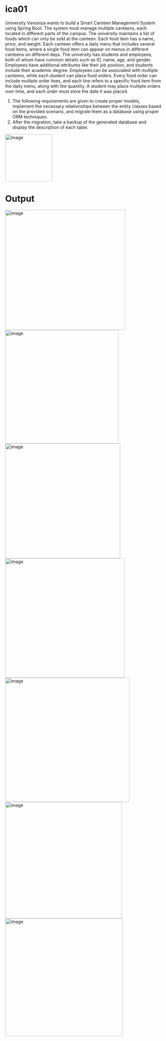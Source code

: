 # ica01

University Vavuniya wants to build a Smart Canteen Management System using Spring Boot.
The system must manage multiple canteens, each located in different parts of the campus.
The university maintains a list of foods which can only be sold at the canteen. Each food item
has a name, price, and weight. Each canteen offers a daily menu that includes several food
items, where a single food item can appear on menus in different canteens on different days.
The university has students and employees, both of whom have common details such as ID,
name, age, and gender. Employees have additional attributes like their job position, and
students include their academic degree. Employees can be associated with multiple canteens,
while each student can place food orders. Every food order can include multiple order lines,
and each line refers to a specific food item from the daily menu, along with the quantity. A
student may place multiple orders over time, and each order must store the date it was placed.
1) The following requirements are given to create proper models, implement the
necessary relationships between the entity classes based on the provided scenario,
and migrate them as a database using proper ORM techniques.
2) After the migration, take a backup of the generated database and display the
description of each table.

<img width="152" alt="image" src="https://github.com/user-attachments/assets/17e36385-88d5-417b-a536-6e97c9e6a6e2" />

# Output
<img width="388" alt="image" src="https://github.com/user-attachments/assets/8d97be07-46ae-4aba-9436-1b28a65e570e" />
<br>
<img width="366" alt="image" src="https://github.com/user-attachments/assets/27078953-c31d-4c03-ba97-1da063eba084" />
<br>
<img width="371" alt="image" src="https://github.com/user-attachments/assets/d4f4d8f2-52f0-4f07-8550-ba5d4c2d8566" />
<br>
<img width="385" alt="image" src="https://github.com/user-attachments/assets/df6b29a1-bfe2-4295-b0f8-84a556b26120" />
<br>
<img width="401" alt="image" src="https://github.com/user-attachments/assets/f011cb96-9435-4e79-a420-9fd72488dac2" />
<br>
<img width="376" alt="image" src="https://github.com/user-attachments/assets/00f87012-8294-4d58-87ca-c1c0e5c70255" />
<br>
<img width="380" alt="image" src="https://github.com/user-attachments/assets/f7c9bb73-5807-4d97-83df-cd2f0be1bb89" />








